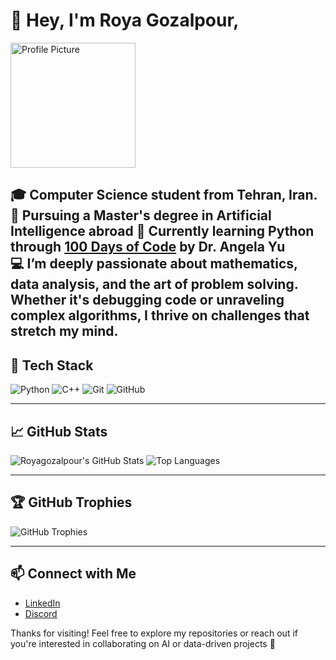 # 👋 Hey, I'm Roya Gozalpour,

<img src="assets/profile.jpg" alt="Profile Picture" width="200"/>



🎓 Computer Science student from Tehran, Iran.  
🎯 Pursuing a Master's degree in Artificial Intelligence abroad
🐍 Currently learning Python through [100 Days of Code](https://www.udemy.com/course/100-days-of-code/?couponCode=PMNVD3025) by Dr. Angela Yu  
💻 I’m deeply passionate about **mathematics**, **data analysis**, and the art of **problem solving**. Whether it's debugging code or unraveling complex algorithms, I thrive on challenges that stretch my mind.
---

## 🧰 Tech Stack

![Python](https://img.shields.io/badge/-Python-3776AB?style=flat-square&logo=python&logoColor=white)
![C++](https://img.shields.io/badge/-C++-00599C?style=flat-square&logo=cplusplus&logoColor=white)
![Git](https://img.shields.io/badge/-Git-F05032?style=flat-square&logo=git&logoColor=white)
![GitHub](https://img.shields.io/badge/-GitHub-181717?style=flat-square&logo=github&logoColor=white)

---

## 📈 GitHub Stats

![Royagozalpour's GitHub Stats](https://github-readme-stats.vercel.app/api?username=Royagozalpour&show_icons=true&theme=material-palenight)
![Top Languages](https://github-readme-stats.vercel.app/api/top-langs/?username=Royagozalpour&layout=compact&theme=material-palenight)

---

## 🏆 GitHub Trophies

![GitHub Trophies](https://github-profile-trophy.vercel.app/?username=Royagozalpour&theme=onedark&margin-w=10&margin-h=10)

---
## 📫 Connect with Me

- [LinkedIn](https://www.linkedin.com/in/smiteshmohanty)
- [Discord](https://discordapp.com/users/_luciangel)

Thanks for visiting! Feel free to explore my repositories or reach out if you're interested in collaborating on AI or data-driven projects 🚀
